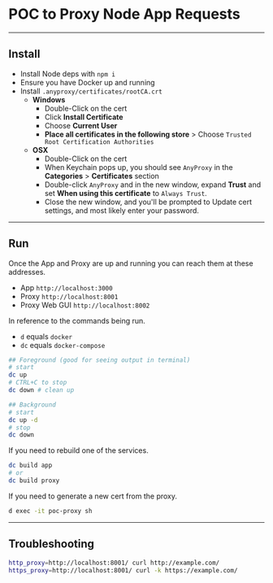 # POC to Proxy Node App Requests

---

## Install

- Install Node deps with `npm i`
- Ensure you have Docker up and running
- Install `.anyproxy/certificates/rootCA.crt`
  - **Windows**
    - Double-Click on the cert
    - Click **Install Certificate**
    - Choose **Current User**
    - **Place all certificates in the following store** > Choose `Trusted Root Certification Authorities`
  - **OSX**
    - Double-Click on the cert
    - When Keychain pops up, you should see `AnyProxy` in the **Categories** > **Certificates** section
    - Double-click `AnyProxy` and in the new window, expand **Trust** and set
      **When using this certificate** to `Always Trust`.
    - Close the new window, and you'll be prompted to Update cert settings,
      and most likely enter your password.

---

## Run

Once the App and Proxy are up and running you can reach them at these addresses.
- App `http://localhost:3000`
- Proxy `http://localhost:8001`
- Proxy Web GUI `http://localhost:8002`

In reference to the commands being run.
- `d` equals `docker`
- `dc` equals `docker-compose`

```sh
## Foreground (good for seeing output in terminal)
# start
dc up
# CTRL+C to stop
dc down # clean up

## Background
# start
dc up -d
# stop
dc down
```

If you need to rebuild one of the services.
```sh
dc build app
# or
dc build proxy
```

If you need to generate a new cert from the proxy.
```sh
d exec -it poc-proxy sh
```

---

## Troubleshooting

```sh
http_proxy=http://localhost:8001/ curl http://example.com/
https_proxy=http://localhost:8001/ curl -k https://example.com/
```